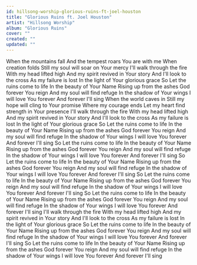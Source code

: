 ```yaml
---
id: hillsong-worship-glorious-ruins-ft-joel-houston
title: "Glorious Ruins ft. Joel Houston"
artist: "Hillsong Worship"
album: "Glorious Ruins"
cover: ""
created: ""
updated: ""
---
```


When the mountains fall
And the tempest roars You are with me
When creation folds
Still my soul will soar on Your mercy
I'll walk through the fire
With my head lifted high
And my spirit revived in Your story
And I'll look to the cross
As my failure is lost
In the light of Your glorious grace
So Let the ruins come to life
In the beauty of Your Name
Rising up from the ashes
God forever You reign
And my soul will find refuge
In the shadow of Your wings
I will love You forever
And forever I'll sing
When the world caves in
Still my hope will cling to Your promise
Where my courage ends
Let my heart find strength in Your presence
I'll walk through the fire
With my head lifted high
And my spirit revived in Your story
And I'll look to the cross
As my failure is lost
In the light of Your glorious grace
So Let the ruins come to life
In the beauty of Your Name
Rising up from the ashes
God forever You reign
And my soul will find refuge
In the shadow of Your wings
I will love You forever
And forever I'll sing
So Let the ruins come to life
In the beauty of Your Name
Rising up from the ashes
God forever You reign
And my soul will find refuge
In the shadow of Your wings
I will love You forever
And forever I'll sing
So Let the ruins come to life
In the beauty of Your Name
Rising up from the ashes
God forever You reign
And my soul will find refuge
In the shadow of Your wings
I will love You forever
And forever I'll sing
So Let the ruins come to life
In the beauty of Your Name
Rising up from the ashes
God forever You reign
And my soul will find refuge
In the shadow of Your wings
I will love You forever
And forever I'll sing
So Let the ruins come to life
In the beauty of Your Name
Rising up from the ashes
God forever You reign
And my soul will find refuge
In the shadow of Your wings
I will love You forever
And forever I'll sing
I'll walk through the fire
With my head lifted high
And my spirit revived in Your story
And I'll look to the cross
As my failure is lost
In the light of Your glorious grace
So Let the ruins come to life
In the beauty of Your Name
Rising up from the ashes
God forever You reign
And my soul will find refuge
In the shadow of Your wings
I will love You forever
And forever I'll sing
So Let the ruins come to life
In the beauty of Your Name
Rising up from the ashes
God forever You reign
And my soul will find refuge
In the shadow of Your wings
I will love You forever
And forever I'll sing